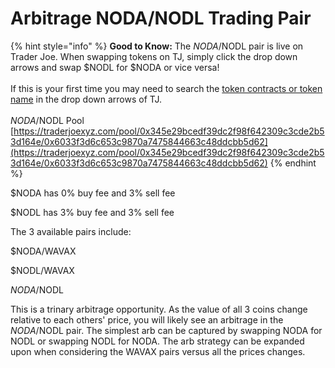 # Arbitrage NODA/NODL Trading Pair

{% hint style="info" %}
**Good to Know:** The $NODA/$NODL pair is live on Trader Joe. When swapping tokens on TJ, simply click the drop down arrows and swap $NODL for $NODA or vice versa!\
\
If this is your first time you may need to search the [token contracts or token name](../appendix/official-links.md) in the drop down arrows of TJ.  \
\
$NODA/$NODL Pool\
[https://traderjoexyz.com/pool/0x345e29bcedf39dc2f98f642309c3cde2b53d164e/0x6033f3d6c653c9870a7475844663c48ddcbb5d62](https://traderjoexyz.com/pool/0x345e29bcedf39dc2f98f642309c3cde2b53d164e/0x6033f3d6c653c9870a7475844663c48ddcbb5d62)
{% endhint %}

$NODA has 0% buy fee and 3% sell fee

$NODL has 3% buy fee and 3% sell fee



The 3 available pairs include:

$NODA/WAVAX

$NODL/WAVAX

$NODA/$NODL

This is a trinary arbitrage opportunity. As the value of all 3 coins change relative to each others' price, you will likely see an arbitrage in the $NODA/$NODL pair. The simplest arb can be captured by swapping NODA for NODL or swapping NODL for NODA. The arb strategy can be expanded upon when considering the WAVAX pairs versus all the prices changes.&#x20;

